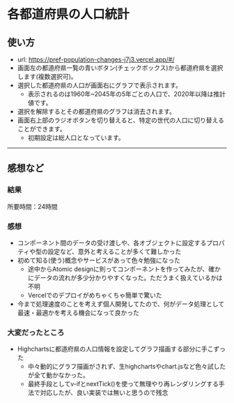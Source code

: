 # 各都道府県の人口統計
## 使い方
- url: https://pref-population-changes-j7j3.vercel.app/#/
- 画面左の都道府県一覧の青いボタン(チェックボックス)から都道府県を選択します(複数選択可)。
- 選択した都道府県の人口が画面右にグラフで表示されます。
  - 表示されるのは1960年~2045年の5年ごとの人口で、2020年以降は推計値です。
- 選択を解除するとその都道府県のグラフは消去されます。
- 画面右上部のラジオボタンを切り替えると、特定の世代の人口に切り替えることができます。
  - 初期設定は総人口となっています。
  
---
## 感想など
### 結果
所要時間：24時間

### 感想
- コンポーネント間のデータの受け渡しや、各オブジェクトに設定するプロパティや型の設定など、意外と考えることが多くて難しかった
- 初めて知る(使う)概念やサービスがあって色々勉強になった
  - 途中からAtomic designに則ってコンポーネントを作ってみたが、確かにデータの流れが多少分かりやすくなった。ただうまく扱えているかは不明
  - Vercelでのデプロイがめちゃくちゃ簡単で驚いた
- 今まで処理速度のことを考えず個人開発してたので、何がデータ処理として最速・最適かを考える機会になって良かった
  
### 大変だったところ
- Highchartsに都道府県の人口情報を設定してグラフ描画する部分に手こずった
  - 中々動的にグラフ描画がされず、生highchartsやchart.jsなど色々試したが全て動かなかった。
  - 最終手段としてv-ifとnextTick()を使って無理やり再レンダリングする手法で対応したが、良い実装では無いと思うので残念

